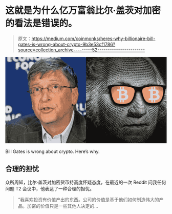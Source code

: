 # 这就是为什么亿万富翁比尔·盖茨对加密的看法是错误的。

> 原文：<https://medium.com/coinmonks/heres-why-billionaire-bill-gates-is-wrong-about-crypto-9b3e53cf1786?source=collection_archive---------52----------------------->

![](img/d24c7f6649d56277cc7244a5154c0930.png)

Bill Gates is wrong about crypto. Here’s why.

## 合理的担忧

众所周知，比尔·盖茨对加密货币持高度怀疑态度，在最近的一次 Reddit 问我任何问题 T2 会议中，他表达了一种合理的担忧。

> “我喜欢投资有价值产出的东西。公司的价值是基于他们如何制造伟大的产品。加密的价值只是一些其他人决定的…